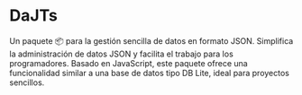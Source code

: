 # DaJTs
Un paquete 📦 para la gestión sencilla de datos en formato JSON. Simplifica la administración de datos JSON y facilita el trabajo para los programadores. Basado en JavaScript, este paquete ofrece una funcionalidad similar a una base de datos tipo DB Lite, ideal para proyectos sencillos.
